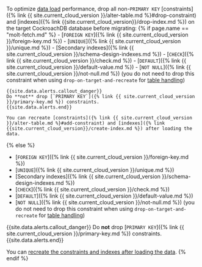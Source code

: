 To optimize [data load](#load-data-into-cockroachdb) performance, drop all non-`PRIMARY KEY` [constraints]({% link {{ site.current_cloud_version }}/alter-table.md %}#drop-constraint) and [indexes]({% link {{site.current_cloud_version}}/drop-index.md %}) on the target CockroachDB database before migrating:
{% if page.name == "molt-fetch.md" %}
	- [`FOREIGN KEY`]({% link {{ site.current_cloud_version }}/foreign-key.md %})
	- [`UNIQUE`]({% link {{ site.current_cloud_version }}/unique.md %})
	- [Secondary indexes]({% link {{ site.current_cloud_version }}/schema-design-indexes.md %})
	- [`CHECK`]({% link {{ site.current_cloud_version }}/check.md %})
	- [`DEFAULT`]({% link {{ site.current_cloud_version }}/default-value.md %})
	- [`NOT NULL`]({% link {{ site.current_cloud_version }}/not-null.md %}) (you do not need to drop this constraint when using `drop-on-target-and-recreate` for [table handling](#target-table-handling))

	{{site.data.alerts.callout_danger}}
	Do **not** drop [`PRIMARY KEY`]({% link {{ site.current_cloud_version }}/primary-key.md %}) constraints.
	{{site.data.alerts.end}}

	You can recreate [constraints]({% link {{ site.current_cloud_version }}/alter-table.md %}#add-constraint) and [indexes]({% link {{site.current_cloud_version}}/create-index.md %}) after loading the data.
{% else %}
- [`FOREIGN KEY`]({% link {{ site.current_cloud_version }}/foreign-key.md %})
- [`UNIQUE`]({% link {{ site.current_cloud_version }}/unique.md %})
- [Secondary indexes]({% link {{ site.current_cloud_version }}/schema-design-indexes.md %})
- [`CHECK`]({% link {{ site.current_cloud_version }}/check.md %})
- [`DEFAULT`]({% link {{ site.current_cloud_version }}/default-value.md %})
- [`NOT NULL`]({% link {{ site.current_cloud_version }}/not-null.md %}) (you do not need to drop this constraint when using `drop-on-target-and-recreate` for [table handling](#table-handling-mode))

{{site.data.alerts.callout_danger}}
Do **not** drop [`PRIMARY KEY`]({% link {{ site.current_cloud_version }}/primary-key.md %}) constraints.
{{site.data.alerts.end}}

You can [recreate the constraints and indexes after loading the data](#modify-the-cockroachdb-schema).
{% endif %}